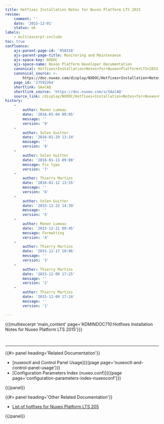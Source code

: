 ```yaml
---
title: Hotfixes Installation Notes for Nuxeo Platform LTS 2015
review:
    comment: ''
    date: '2015-12-01'
    status: ok
labels:
    - multiexcerpt-include
toc: true
confluence:
    ajs-parent-page-id: '950318'
    ajs-parent-page-title: Monitoring and Maintenance
    ajs-space-key: NXDOC
    ajs-space-name: Nuxeo Platform Developer Documentation
    canonical: Hotfixes+Installation+Notes+for+Nuxeo+Platform+LTS+2015
    canonical_source: >-
        https://doc.nuxeo.com/display/NXDOC/Hotfixes+Installation+Notes+for+Nuxeo+Platform+LTS+2015
    page_id: '27592264'
    shortlink: SAalAQ
    shortlink_source: 'https://doc.nuxeo.com/x/SAalAQ'
    source_link: /display/NXDOC/Hotfixes+Installation+Notes+for+Nuxeo+Platform+LTS+2015
history:
    - 
        author: Manon Lumeau
        date: '2016-05-04 09:05'
        message: ''
        version: '9'
    - 
        author: Solen Guitter
        date: '2016-01-29 13:24'
        message: ''
        version: '8'
    - 
        author: Solen Guitter
        date: '2016-01-13 09:08'
        message: Fix typo
        version: '7'
    - 
        author: Thierry Martins
        date: '2016-01-12 13:55'
        message: ''
        version: '6'
    - 
        author: Solen Guitter
        date: '2015-12-22 14:39'
        message: ''
        version: '5'
    - 
        author: Manon Lumeau
        date: '2015-12-21 09:45'
        message: Formatting
        version: '4'
    - 
        author: Thierry Martins
        date: '2015-12-17 10:06'
        message: ''
        version: '3'
    - 
        author: Thierry Martins
        date: '2015-12-09 17:25'
        message: ''
        version: '2'
    - 
        author: Thierry Martins
        date: '2015-12-09 17:24'
        message: ''
        version: '1'

---
```

{{{multiexcerpt 'main_content' page='ADMINDOC710:Hotfixes Installation Notes for Nuxeo Platform LTS 2015'}}}

&nbsp;

* * *

<div class="row" data-equalizer data-equalize-on="medium"><div class="column medium-6">{{#> panel heading='Related Documentation'}}

*   [nuxeoctl and Control Panel Usage]({{page page='nuxeoctl-and-control-panel-usage'}})
*   [Configuration Parameters Index (nuxeo.conf)]({{page page='configuration-parameters-index-nuxeoconf'}})

{{/panel}}</div><div class="column medium-6">{{#> panel heading='Other Related Documentation'}}

*   [List of hotfixes for Nuxeo Platform LTS 205](https://connect.nuxeo.com/nuxeo/site/marketplace/hotfixes/cap-7.10)

{{/panel}}</div></div>
